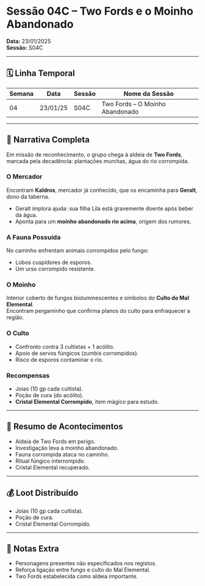 # Sessão 04C – Two Fords e o Moinho Abandonado  
**Data:** 23/01/2025  
**Sessão:** S04C  

---

## 🗓 Linha Temporal
| Semana | Data       | Sessão | Nome da Sessão                      |
|--------|-----------|--------|--------------------------------------|
| 04     | 23/01/25  | S04C   | Two Fords – O Moinho Abandonado      |

---

## 📖 Narrativa Completa
Em missão de reconhecimento, o grupo chega à aldeia de **Two Fords**, marcada pela decadência: plantações murchas, água do rio corrompida.  

### O Mercador
Encontram **Kaldros**, mercador já conhecido, que os encaminha para **Geralt**, dono da taberna.  
- Geralt implora ajuda: sua filha Lila está gravemente doente após beber da água.  
- Aponta para um **moinho abandonado rio acima**, origem dos rumores.  

### A Fauna Possuída
No caminho enfrentam animais corrompidos pelo fungo:  
- Lobos cuspidores de esporos.  
- Um urso corrompido resistente.  

### O Moinho
Interior coberto de fungos bioluminescentes e símbolos do **Culto do Mal Elemental**.  
Encontram pergaminho que confirma planos do culto para enfraquecer a região.  

### O Culto
- Confronto contra 3 cultistas + 1 acólito.  
- Apoio de servos fúngicos (zumbis corrompidos).  
- Risco de esporos contaminar o rio.  

### Recompensas
- Joias (10 gp cada cultista).  
- Poção de cura (do acólito).  
- **Cristal Elemental Corrompido**, item mágico para estudo.  

---

## 🎲 Resumo de Acontecimentos
- Aldeia de Two Fords em perigo.  
- Investigação leva a moinho abandonado.  
- Fauna corrompida ataca no caminho.  
- Ritual fúngico interrompido.  
- Cristal Elemental recuperado.  

---

## 💰 Loot Distribuído
- Joias (10 gp cada cultista).  
- Poção de cura.  
- Cristal Elemental Corrompido.  

---

## 🧾 Notas Extra
- Personagens presentes não especificados nos registos.  
- Reforça ligação entre fungo e culto do Mal Elemental.  
- Two Fords estabelecida como aldeia importante.  
